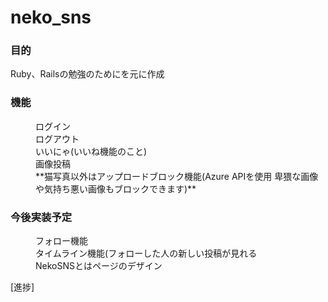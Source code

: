# neko_sns

<h3>目的</h3>
Ruby、Railsの勉強のためにを元に作成

<h3>機能</h3>
<dl>
  <dd>ログイン</dd>
  <dd>ログアウト</dd>
  <dd>いいにゃ(いいね機能のこと)</dd>
  <dd>画像投稿</dd>
  <dd>**猫写真以外はアップロードブロック機能(Azure APIを使用 卑猥な画像や気持ち悪い画像もブロックできます)**
</dd>
</dl>


<h3>今後実装予定</h3>
<dl>
  <dd>フォロー機能</dd>
  <dd>タイムライン機能(フォローした人の新しい投稿が見れる</dd>
  <dd>NekoSNSとはページのデザイン</dd>
</dl>

[進捗]

